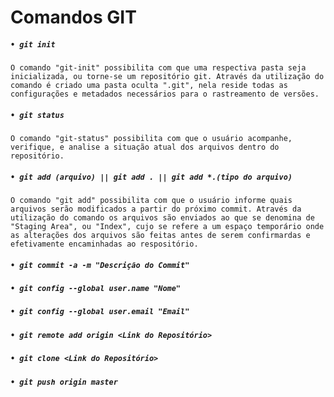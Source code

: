 # Comandos GIT

##### **`• git init`**
	O comando "git-init" possibilita com que uma respectiva pasta seja inicializada, ou torne-se um repositório git. Através da utilização do comando é criado uma pasta oculta ".git", nela reside todas as configurações e metadados necessários para o rastreamento de versões.

##### **`• git status`**
    O comando "git-status" possibilita com que o usuário acompanhe, verifique, e analise a situação atual dos arquivos dentro do repositório.

##### **`• git add (arquivo) || git add . || git add *.(tipo do arquivo)`**
    O comando "git add" possibilita com que o usuário informe quais arquivos serão modificados a partir do próximo commit. Através da utilização do comando os arquivos são enviados ao que se denomina de "Staging Area", ou "Index", cujo se refere a um espaço temporário onde as alterações dos arquivos são feitas antes de serem confirmardas e efetivamente encaminhadas ao respositório.

##### **`• git commit -a -m "Descrição do Commit"`**


##### **`• git config --global user.name "Nome"`**


##### **`• git config --global user.email "Email"`**


##### **`• git remote add origin <Link do Repositório>`**


##### **`• git clone <Link do Repositório>`**


##### **`• git push origin master`**
